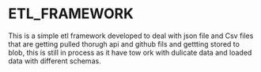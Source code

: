 # ETL_FRAMEWORK
This is a simple etl framework developed to deal with json file and Csv files that are getting pulled thorugh api and github fils and gettting stored to blob,
this is still in process as it have tow ork with dulicate data and loaded data with different schemas.

